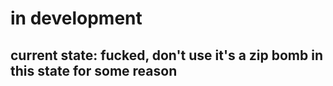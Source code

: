 # in development
## current state: **fucked**, don't use it's a zip bomb in this state for some reason